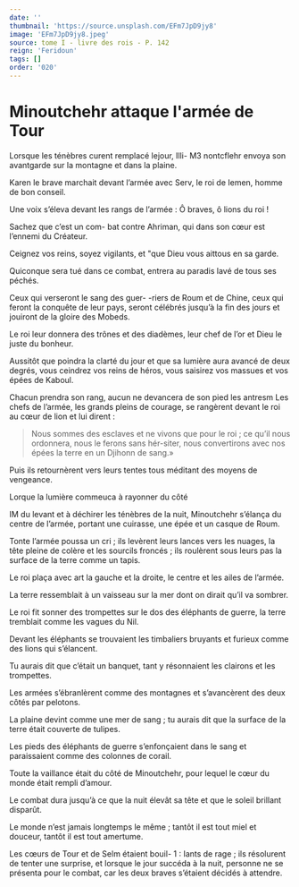 ```yaml
---
date: ''
thumbnail: 'https://source.unsplash.com/EFm7JpD9jy8'
image: 'EFm7JpD9jy8.jpeg'
source: tome I - livre des rois - P. 142
reign: 'Feridoun'
tags: []
order: '020'
---
```


# Minoutchehr attaque l'armée de Tour

Lorsque les ténèbres curent remplacé lejour, Illi- M3 nontcflehr envoya son avantgarde sur la montagne et dans la plaine.

Karen le brave marchait devant l’armée avec Serv, le roi de Iemen, homme de bon conseil.

Une voix s’éleva devant les rangs de l’armée : Ô braves, ô lions du roi !

Sachez que c’est un com- bat contre Ahriman, qui dans son cœur est l’ennemi du Créateur.

Ceignez vos reins, soyez vigilants, et
"que Dieu vous aittous en sa garde.

Quiconque sera tué dans ce combat, entrera au paradis lavé de tous ses péchés.

Ceux qui verseront le sang des guer-
-riers de Roum et de Chine, ceux qui feront la conquête de leur pays, seront célébrés jusqu’à la fin des jours et jouiront de la gloire des Mobeds.

Le roi leur donnera des trônes et des diadèmes, leur chef de l’or et Dieu le juste du bonheur.

Aussitôt que poindra la clarté du jour et que sa lumière aura avancé de deux degrés, vous ceindrez vos reins de héros, vous saisirez vos massues et vos épées de Kaboul.

Chacun prendra son rang, aucun ne devancera de son pied les antresm Les chefs de l’armée, les grands pleins de courage, se rangèrent devant le roi au cœur de lion et lui dirent :

> Nous sommes des esclaves et ne vivons que pour le roi ; ce qu’il nous ordonnera, nous le ferons sans hér-siter, nous convertirons avec nos épées la terre en un Djihonn de sang.»

Puis ils retournèrent vers leurs tentes tous méditant des moyens de vengeance.

Lorque la lumière commeuca à rayonner du côté

IM du levant et à déchirer les ténèbres de la nuit, Minoutchehr s’élança du centre de l’armée, portant une cuirasse, une épée et un casque de Roum.

Tonte l’armée poussa un cri ; ils levèrent leurs lances vers les nuages, la tête pleine de colère et les sourcils froncés ; ils roulèrent sous leurs pas la surface de la terre comme un tapis.

Le roi plaça avec art la gauche et la droite, le centre et les ailes de l’armée.

La terre ressemblait à un vaisseau sur la mer dont on dirait qu’il va sombrer.

Le roi fit sonner des trompettes sur le dos des éléphants de guerre, la terre tremblait comme les vagues du Nil.

Devant les éléphants se trouvaient les timbaliers bruyants et furieux comme des lions qui s’élancent.

Tu aurais dit que c’était un banquet, tant y résonnaient les clairons et les trompettes.

Les armées s’ébranlèrent comme des montagnes et s’avancèrent des deux côtés par pelotons.

La plaine devint comme une mer de sang ; tu aurais dit que la surface de la terre était couverte de tulipes.

Les pieds des éléphants de guerre s’enfonçaient dans le sang et paraissaient comme des colonnes de corail.

Toute la vaillance était du côté de Minoutchehr, pour lequel le cœur du monde était rempli d’amour.

Le combat dura jusqu’à ce que la nuit élevât sa tête et que le soleil brillant disparût.

Le monde n’est jamais longtemps le même ; tantôt il est tout miel et douceur, tantôt il est tout amertume.

Les cœurs de Tour et de Selm étaient bouil- 1 : Iants de rage ; ils résolurent de tenter une surprise, et lorsque le jour succéda à la nuit, personne ne se présenta pour le combat, car les deux braves s’étaient décidés à attendre.
